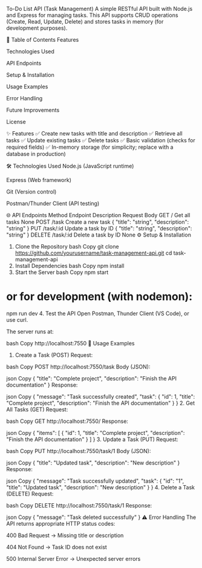To-Do List API (Task Management)
A simple RESTful API built with Node.js and Express for managing tasks. This API supports CRUD operations (Create, Read, Update, Delete) and stores tasks in memory (for development purposes).

📌 Table of Contents
Features

Technologies Used

API Endpoints

Setup & Installation

Usage Examples

Error Handling

Future Improvements

License

✨ Features
✅ Create new tasks with title and description
✅ Retrieve all tasks
✅ Update existing tasks
✅ Delete tasks
✅ Basic validation (checks for required fields)
✅ In-memory storage (for simplicity; replace with a database in production)

🛠 Technologies Used
Node.js (JavaScript runtime)

Express (Web framework)

Git (Version control)

Postman/Thunder Client (API testing)

🌐 API Endpoints
Method	Endpoint	Description	Request Body
GET	/	Get all tasks	None
POST	/task	Create a new task	{ "title": "string", "description": "string" }
PUT	/task/:id	Update a task by ID	{ "title": "string", "description": "string" }
DELETE	/task/:id	Delete a task by ID	None
⚙ Setup & Installation
1. Clone the Repository
bash
Copy
git clone https://github.com/yourusername/task-management-api.git
cd task-management-api
2. Install Dependencies
bash
Copy
npm install
3. Start the Server
bash
Copy
npm start
# or for development (with nodemon):
npm run dev
4. Test the API
Open Postman, Thunder Client (VS Code), or use curl.

The server runs at:

bash
Copy
http://localhost:7550
📡 Usage Examples
1. Create a Task (POST)
Request:

bash
Copy
POST http://localhost:7550/task
Body (JSON):

json
Copy
{
  "title": "Complete project",
  "description": "Finish the API documentation"
}
Response:

json
Copy
{
  "message": "Task successfully created",
  "task": {
    "id": 1,
    "title": "Complete project",
    "description": "Finish the API documentation"
  }
}
2. Get All Tasks (GET)
Request:

bash
Copy
GET http://localhost:7550/
Response:

json
Copy
{
  "items": [
    {
      "id": 1,
      "title": "Complete project",
      "description": "Finish the API documentation"
    }
  ]
}
3. Update a Task (PUT)
Request:

bash
Copy
PUT http://localhost:7550/task/1
Body (JSON):

json
Copy
{
  "title": "Updated task",
  "description": "New description"
}
Response:

json
Copy
{
  "message": "Task successfully updated",
  "task": {
    "id": "1",
    "title": "Updated task",
    "description": "New description"
  }
}
4. Delete a Task (DELETE)
Request:

bash
Copy
DELETE http://localhost:7550/task/1
Response:

json
Copy
{
  "message": "Task deleted successfully"
}
⚠ Error Handling
The API returns appropriate HTTP status codes:

400 Bad Request → Missing title or description

404 Not Found → Task ID does not exist

500 Internal Server Error → Unexpected server errors